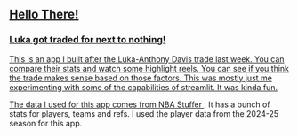<h2> <a href="https://www.youtube.com/watch?v=6D9Uh6oeMlA"> Hello There!</h2>
<h3> Luka got traded for next to nothing!</h3>
<p> This is an app I built after the Luka-Anthony Davis trade last week. You can compare their stats and watch some highlight reels. You can see if you think the trade makes sense based on those factors. This was mostly just me experimenting with some of the capabilities of streamlit. It was kinda fun. </p>

<p>The data I used for this app comes from <a href= "https://www.nbastuffer.com"> NBA Stuffer </a>. It has a bunch of stats for players, teams and refs. I used the player data from the 2024-25 season for this app.</p>
